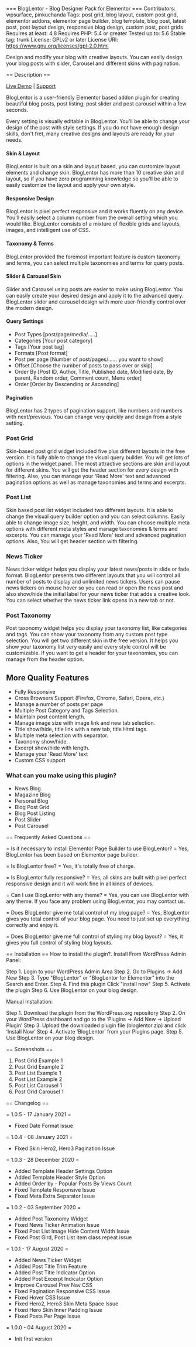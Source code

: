 === BlogLentor - Blog Designer Pack for Elementor ===
Contributors: wpsurface, pinkuchanda
Tags: post grid, blog layout, custom post grid, elementor addons, elementor page builder, blog template, blog post, latest post, post layout design, responsive blog design, custom post, post grids
Requires at least: 4.8
Requires PHP: 5.4 or greater
Tested up to: 5.6
Stable tag: trunk
License: GPLv2 or later
License URI: https://www.gnu.org/licenses/gpl-2.0.html

Design and modify your blog with creative layouts. You can easily design your blog posts with slider, Carousel and different skins with pagination.

== Description ==

[Live Demo](https://wpsurface.com/bloglentor/) | [Support](https://wpsurface.com/submit-ticket/)

BlogLentor is a user-friendly Elementor based addon plugin for creating beautiful blog posts, post listing, post slider and post carousel within a few seconds.

Every setting is visually editable in BlogLentor. You'll be able to change your design of the post with style settings. If you do not have enough design skills, don't fret, many creative designs and layouts are ready for your needs.

#### Skin & Layout
BlogLentor is built on a skin and layout based, you can customize layout elements and change skin. BlogLentor has more than 10 creative skin and layout, so if you have zero programming knowledge so you'll be able to easily customize the layout and apply your own style.

#### Responsive Design
BlogLentor is pixel perfect responsive and it works fluently on any device. You'll easily select a column number from the overall setting which you would like. BlogLentor consists of a mixture of flexible grids and layouts, images, and intelligent use of CSS.

#### Taxonomy & Terms
BlogLentor provided the foremost important feature is custom taxonomy and terms, you can select multiple taxonomies and terms for query posts.

#### Slider & Carousel Skin
Slider and Carousel using posts are easier to make using BlogLentor. You can easily create your desired design and apply it to the advanced query. BlogLentor slider and carousel design with more user-friendly control over the modern design.

#### Query Settings
- Post Types [post/page/media/…..]
- Categories [Your post category]
- Tags [Your post tag]
- Formats [Post format]
- Post per page [Number of post/pages/…… you want to show]
- Offset [Choose the number of posts to pass over or skip]
- Order By [Post ID, Author, Title, Published date, Modified date, By parent, Random order, Comment count, Menu order]
- Order [Order by Descending or Ascending]

#### Pagination
BlogLentor has 2 types of pagination support, like numbers and numbers with next/previous. You can change very quickly and design from a style setting.

### Post Grid
Skin-based post grid widget included five plus different layouts in the free version. It is fully able to change the visual query builder. You will get lots of options in the widget panel. The most attractive sections are skin and layout for different skins. You will get the header section for every design with filtering. Also, you can manage your 'Read More' text and advanced pagination options as well as manage taxonomies and terms and excerpts.

### Post List
Skin based post list widget included two different layouts. It is able to change the visual query builder option and you can select columns. Easily able to change image size, height, and width. You can choose multiple meta options with different meta styles and manage taxonomies & terms and excerpts. You can manage your 'Read More' text and advanced pagination options. Also, You will get header section with filtering.

### News Ticker
News ticker widget helps you display your latest news/posts in slide or fade format. BlogLentor presents two different layouts that you will control all number of posts to display and unlimited news tickers. Users can pause news tickers on mouse hover so you can read or open the news post and also show/hide the initial label for your news ticker that adds a creative look. You can select whether the news ticker link opens in a new tab or not.

### Post Taxonomy
Post taxonomy widget helps you display your taxonomy list, like categories and tags. You can show your taxonomy from any custom post type selection. You will get two different skin in the free version. It helps you show your taxonomy list very easily and every style control will be customizable. If you want to get a header for your taxonomies, you can manage from the header option.

## More Quality Features

* Fully Responsive
* Cross Browsers Support (Firefox, Chrome, Safari, Opera, etc.)
* Manage a number of posts per page
* Multiple Post Category and Tags Selection.
* Maintain post content length.
* Manage image size with image link and new tab selection.
* Title show/hide, title link with a new tab, title Html tags.
* Multiple meta selection with separator.
* Taxonomy show/hide.
* Excerpt show/hide with length.
* Manage your 'Read More' text
* Custom CSS support

### **What can you make using this plugin?**

* News Blog
* Magazine Blog
* Personal Blog
* Blog Post Grid
* Blog Post Listing
* Post Slider
* Post Carousel

== Frequently Asked Questions ==

= Is it necessary to install Elementor Page Builder to use BlogLentor?  =
Yes, BlogLentor has been based on Elementor page builder.

= Is BlogLentor free? =
Yes, it's totally free of charge.

= Is BlogLentor fully responsive? =
Yes, all skins are built with pixel perfect responsive design and it will work fine in all kinds of devices.

= Can I use BlogLentor with any theme? =
Yes, you can use BlogLentor with any theme. If you face any problem using BlogLentor, you may contact us.

= Does BlogLentor give me total control of my blog page? =
Yes, BlogLentor gives you total control of your blog page. You need to just set up everything correctly and enjoy it.

= Does BlogLentor give me full control of styling my blog layout? =
Yes, it gives you full control of styling blog layouts.


== Installation ==
How to install the plugin?.
Install From WordPress Admin Panel:

Step 1. Login to your WordPress Admin Area
Step 2. Go to Plugins -> Add New
Step 3. Type "BlogLentor" or "BlogLentor for Elementor" into the Search and Enter.
Step 4. Find this plugin Click "install now"
Step 5. Activate the plugin
Step 6. Use BlogLentor on your blog design.

Manual Installation:

Step 1. Download the plugin from the WordPress.org repository
Step 2. On your WordPress dashboard and go to the ‘Plugins -> Add New -> Upload Plugin’
Step 3. Upload the downloaded plugin file (bloglentor.zip) and click ‘Install Now’
Step 4. Activate ‘BlogLentor’ from your Plugins page.
Step 5. Use BlogLentor on your blog design.

== Screenshots ==

1. Post Grid Example 1
2. Post Grid Example 2
3. Post List Example 1
4. Post List Example 2
5. Post List Carousel 1
6. Post Grid Carousel 1

== Changelog ==

= 1.0.5 - 17 January 2021 =
- Fixed Date Format issue

= 1.0.4 - 08 January 2021 =
- Fixed Skin Hero2, Hero3 Pagination Issue

= 1.0.3 - 28 December 2020 =
- Added Template Header Settings Option
- Added Template Header Style Option
- Added Order by - Popular Posts By Views Count
- Fixed Template Responsive Issue
- Fixed Meta Extra Separator Issue

= 1.0.2 - 03 September 2020 =
- Added Post Taxonomy Widget
- Fixed News Ticker Animation Issue
- Fixed Post List Image Hide Content Width Issue
- Fixed Post Gird, Post List item class repeat issue

= 1.0.1 - 17 August 2020 =
- Added News Ticker Widget
- Added Post Title Trim Feature
- Added Post Title Indicator Option
- Added Post Excerpt Indicator Option
- Improve Carousel Prev Nav CSS
- Fixed Pagination Responsive CSS Issue
- Fixed Hover CSS Issue
- Fixed Hero2, Hero3 Skin Meta Space Issue
- Fixed Hero Skin Inner Padding Issue
- Fixed Posts Per Page Issue

= 1.0.0 - 04 August 2020 =
- Init first version